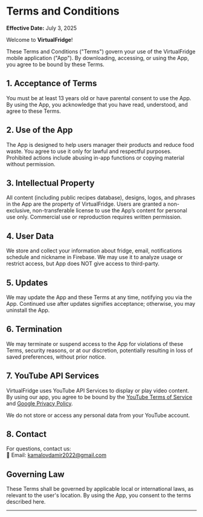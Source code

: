 # Terms and Conditions

**Effective Date:** July 3, 2025

Welcome to **VirtualFridge**!

These Terms and Conditions ("Terms") govern your use of the VirtualFridge mobile application ("App"). By downloading, accessing, or using the App, you agree to be bound by these Terms.

## 1. Acceptance of Terms
You must be at least 13 years old or have parental consent to use the App. By using the App, you acknowledge that you have read, understood, and agree to these Terms.

## 2. Use of the App
The App is designed to help users manager their products and reduce food waste. You agree to use it only for lawful and respectful purposes. Prohibited actions include abusing in-app functions or copying material without permission.

## 3. Intellectual Property
All content (including public recipes database), designs, logos, and phrases in the App are the property of VirtualFridge. Users are granted a non-exclusive, non-transferable license to use the App’s content for personal use only. Commercial use or reproduction requires written permission.

## 4. User Data
We store and collect your information about fridge, email, notifications schedule and nickname in Firebase. We may use it to analyze usage or restrict access, but App does NOT give access to third-party.

## 5. Updates
We may update the App and these Terms at any time, notifying you via the App. Continued use after updates signifies acceptance; otherwise, you may uninstall the App.

## 6. Termination
We may terminate or suspend access to the App for violations of these Terms, security reasons, or at our discretion, potentially resulting in loss of saved preferences, without prior notice.

## 7. YouTube API Services

VirtualFridge uses YouTube API Services to display or play video content. By using our app, you agree to be bound by the [YouTube Terms of Service](https://www.youtube.com/t/terms) and [Google Privacy Policy](https://policies.google.com/privacy).

We do not store or access any personal data from your YouTube account.

## 8. Contact
For questions, contact us:  
📧 Email: kamalovdamir2022@gmail.com

## Governing Law
These Terms shall be governed by applicable local or international laws, as relevant to the user's location. By using the App, you consent to the terms described here.

---
